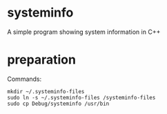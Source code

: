 # systeminfo
 A simple program showing system information in C++
# preparation
 Commands:
  ```
  mkdir ~/.systeminfo-files
  sudo ln -s ~/.systeminfo-files /systeminfo-files
  sudo cp Debug/systeminfo /usr/bin
  ```
